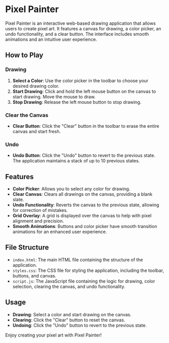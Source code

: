 # Pixel Painter

Pixel Painter is an interactive web-based drawing application that allows users to create pixel art. It features a canvas for drawing, a color picker, an undo functionality, and a clear button. The interface includes smooth animations and an intuitive user experience.

## How to Play

### Drawing

1. **Select a Color**: Use the color picker in the toolbar to choose your desired drawing color.
2. **Start Drawing**: Click and hold the left mouse button on the canvas to start drawing. Move the mouse to draw.
3. **Stop Drawing**: Release the left mouse button to stop drawing.

### Clear the Canvas

- **Clear Button**: Click the "Clear" button in the toolbar to erase the entire canvas and start fresh.

### Undo

- **Undo Button**: Click the "Undo" button to revert to the previous state. The application maintains a stack of up to 10 previous states.

## Features

- **Color Picker**: Allows you to select any color for drawing.
- **Clear Canvas**: Clears all drawings on the canvas, providing a blank slate.
- **Undo Functionality**: Reverts the canvas to the previous state, allowing for correction of mistakes.
- **Grid Overlay**: A grid is displayed over the canvas to help with pixel alignment and precision.
- **Smooth Animations**: Buttons and color picker have smooth transition animations for an enhanced user experience.

## File Structure

- `index.html`: The main HTML file containing the structure of the application.
- `styles.css`: The CSS file for styling the application, including the toolbar, buttons, and canvas.
- `script.js`: The JavaScript file containing the logic for drawing, color selection, clearing the canvas, and undo functionality.

## Usage

- **Drawing**: Select a color and start drawing on the canvas.
- **Clearing**: Click the "Clear" button to reset the canvas.
- **Undoing**: Click the "Undo" button to revert to the previous state.

Enjoy creating your pixel art with Pixel Painter!
